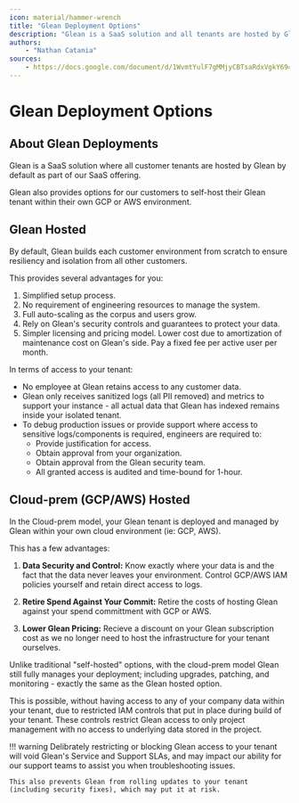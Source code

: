 ```yaml
---
icon: material/hammer-wrench
title: "Glean Deployment Options"
description: "Glean is a SaaS solution and all tenants are hosted by Glean by default, however Glean also provides options for our customer's to self-host Glean within their own GCP or AWS environments."
authors:
    - "Nathan Catania"
sources:
    - https://docs.google.com/document/d/1WvmtYulF7gMMjyCBTsaRdxVgkY694PcBIWFnRR2kFLs/edit
---
```


# Glean Deployment Options

## About Glean Deployments
Glean is a SaaS solution where all customer tenants are hosted by Glean by default as part of our SaaS offering.

Glean also provides options for our customers to self-host their Glean tenant within their own GCP or AWS environment.


## Glean Hosted
By default, Glean builds each customer environment from scratch to ensure resiliency and isolation from all other customers.

This provides several advantages for you:

1. Simplified setup process.
2. No requirement of engineering resources to manage the system.
3. Full auto-scaling as the corpus and users grow.
4. Rely on Glean's security controls and guarantees to protect your data.
5. Simpler licensing and pricing model. Lower cost due to amortization of maintenance cost on Glean's side. Pay a fixed fee per active user per month.

In terms of access to your tenant:

* No employee at Glean retains access to any customer data.
* Glean only receives sanitized logs (all PII removed) and metrics to support your instance - all actual data that Glean has indexed remains inside your isolated tenant.
* To debug production issues or provide support where access to sensitive logs/components is required, engineers are required to:
    * Provide justification for access.
    * Obtain approval from your organization.
    * Obtain approval from the Glean security team.
    * All granted access is audited and time-bound for 1-hour.


## Cloud-prem (GCP/AWS) Hosted
In the Cloud-prem model, your Glean tenant is deployed and managed by Glean within your own cloud environment (ie: GCP, AWS). 

This has a few advantages:

1. **Data Security and Control:** Know exactly where your data is and the fact that the data never leaves your environment. Control GCP/AWS IAM policies yourself and retain direct access to logs.

2. **Retire Spend Against Your Commit:** Retire the costs of hosting Glean against your spend committment with GCP or AWS.

3. **Lower Glean Pricing:** Recieve a discount on your Glean subscription cost as we no longer need to host the infrastructure for your tenant ourselves.

Unlike traditional "self-hosted" options, with the cloud-prem model Glean still fully manages your deployment; including upgrades, patching, and monitoring - exactly the same as the Glean hosted option.

This is possible, without having access to any of your company data within your tenant, due to restricted IAM controls that put in place during build of your tenant. These controls restrict Glean access to only project management with no access to underlying data stored in the project.

!!! warning
    Delibrately restricting or blocking Glean access to your tenant will void Glean's Service and Support SLAs, and may impact our ability for our support teams to assist you when troubleshooting issues.
    
    This also prevents Glean from rolling updates to your tenant (including security fixes), which may put it at risk.










